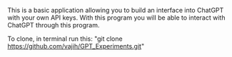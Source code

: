 This is a basic application allowing you to build an interface into ChatGPT with your own API keys. With this program you will be able to interact with ChatGPT through this program. 

To clone, in terminal run this: "git clone https://github.com/vajih/GPT_Experiments.git"